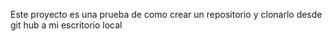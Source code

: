 Este proyecto es una prueba  de como crear un repositorio y clonarlo desde git hub a mi escritorio local